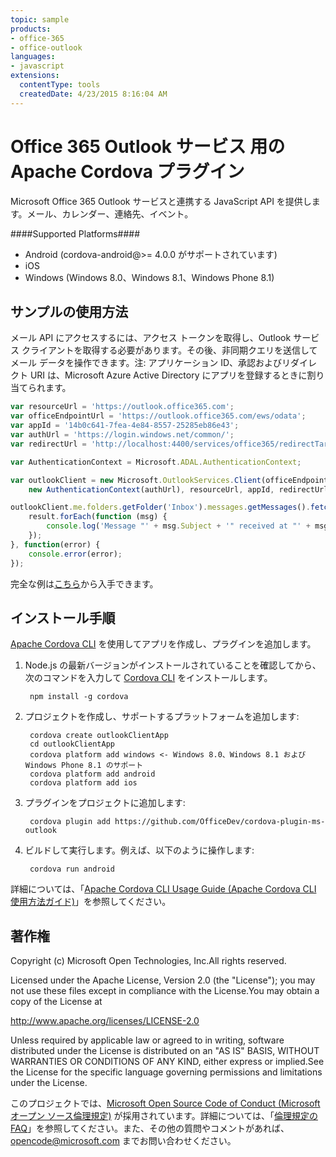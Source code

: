 ```yaml
---
topic: sample
products:
- office-365
- office-outlook
languages:
- javascript
extensions:
  contentType: tools
  createdDate: 4/23/2015 8:16:04 AM
---
```

Office 365 Outlook サービス 用の Apache Cordova プラグイン
=============================
Microsoft Office 365 Outlook サービスと連携する JavaScript API を提供します。メール、カレンダー、連絡先、イベント。
<!--
TODO review api compliance to 
http://msdn.microsoft.com/en-us/office/office365/howto/common-mail-tasks-client-library
-->
####Supported Platforms####

- Android (cordova-android@>= 4.0.0 がサポートされています)
- iOS
- Windows (Windows 8.0、Windows 8.1、Windows Phone 8.1)

## サンプルの使用方法 ##
メール API にアクセスするには、アクセス トークンを取得し、Outlook サービス クライアントを取得する必要があります。その後、非同期クエリを送信してメール データを操作できます。注: アプリケーション ID、承認およびリダイレクト URI は、Microsoft Azure Active Directory にアプリを登録するときに割り当てられます。

```javascript
var resourceUrl = 'https://outlook.office365.com';
var officeEndpointUrl = 'https://outlook.office365.com/ews/odata';
var appId = '14b0c641-7fea-4e84-8557-25285eb86e43';
var authUrl = 'https://login.windows.net/common/';
var redirectUrl = 'http://localhost:4400/services/office365/redirectTarget.html';

var AuthenticationContext = Microsoft.ADAL.AuthenticationContext;

var outlookClient = new Microsoft.OutlookServices.Client(officeEndpointUrl,
    new AuthenticationContext(authUrl), resourceUrl, appId, redirectUrl);

outlookClient.me.folders.getFolder('Inbox').messages.getMessages().fetchAll().then(function (result) {
    result.forEach(function (msg) {
        console.log('Message "' + msg.Subject + '" received at "' + msg.DateTimeReceived.toString() + '"');
    });
}, function(error) {
    console.error(error);
});
```
完全な例は[こちら](https://github.com/MSOpenTech/cordova-office-samples/tree/master/outlook-services/mailbox)から入手できます。

## インストール手順 ##

[Apache Cordova CLI](http://cordova.apache.org/docs/en/edge/guide_cli_index.md.html) を使用してアプリを作成し、プラグインを追加します。

1. Node.js の最新バージョンがインストールされていることを確認してから、次のコマンドを入力して [Cordova CLI](https://github.com/apache/cordova-cli) をインストールします。

        npm install -g cordova

2. プロジェクトを作成し、サポートするプラットフォームを追加します:

        cordova create outlookClientApp
        cd outlookClientApp
        cordova platform add windows <- Windows 8.0、Windows 8.1 および Windows Phone 8.1 のサポート
        cordova platform add android
        cordova platform add ios

3. プラグインをプロジェクトに追加します:

        cordova plugin add https://github.com/OfficeDev/cordova-plugin-ms-outlook

4. ビルドして実行します。例えば、以下のように操作します:

        cordova run android

詳細については、「[Apache Cordova CLI Usage Guide (Apache Cordova CLI 使用方法ガイド)](http://cordova.apache.org/docs/en/edge/guide_cli_index.md.html)」を参照してください。

## 著作権 ##
Copyright (c) Microsoft Open Technologies, Inc.All rights reserved.

Licensed under the Apache License, Version 2.0 (the "License"); you may not use these files except in compliance with the License.You may obtain a copy of the License at

http://www.apache.org/licenses/LICENSE-2.0

Unless required by applicable law or agreed to in writing, software distributed under the License is distributed on an "AS IS" BASIS, WITHOUT WARRANTIES OR CONDITIONS OF ANY KIND, either express or implied.See the License for the specific language governing permissions and limitations under the License.


このプロジェクトでは、[Microsoft Open Source Code of Conduct (Microsoft オープン ソース倫理規定)](https://opensource.microsoft.com/codeofconduct/) が採用されています。詳細については、「[倫理規定の FAQ](https://opensource.microsoft.com/codeofconduct/faq/)」を参照してください。また、その他の質問やコメントがあれば、[opencode@microsoft.com](mailto:opencode@microsoft.com) までお問い合わせください。
